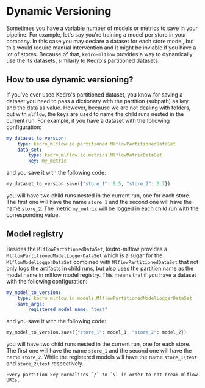 # Dynamic Versioning

Sometimes you have a variable number of models or metrics to save in your pipeline. For example, let's say you're training a model per store in your company. In this case you may declare a dataset for each store model, but this would require manual intervention and it might be inviable if you have a lot of stores. Because of that, ``kedro-mlflow`` provides a way to dynamically use the its datasets, similarly to Kedro's partitioned datasets.

## How to use dynamic versioning?

If you've ever used Kedro's partitioned dataset, you know for saving a dataset you need to pass a dictionary with the partition (subpath) as key and the data as value. However, because we are not dealing with folders, but with ``mlflow``, the keys are used to name the child runs nested in the current run. For example, if you have a dataset with the following configuration:

```yaml
my_dataset_to_version:
    type: kedro_mlflow.io.partitioned.MlflowPartitionedDataSet
    data_set:
        type: kedro_mlflow.io.metrics.MlflowMetricDataSet
        key: my_metric
```

and you save it with the following code:

```python
my_dataset_to_version.save({"store_1": 0.5, "store_2": 0.7})
```

you will have two child runs nested in the current run, one for each store. The first one will have the name ``store_1`` and the second one will have the name ``store_2``. The metric ``my_metric`` will be logged in each child run with the corresponding value.

## Model registry

Besides the ``MlflowPartitionedDataSet``, kedro-mlflow provides a ``MlflowPartitionedModelLoggerDataSet`` which is a sugar for the ``MlflowModelLoggerDataSet`` combined with ``MlflowPartitionedDataSet`` that not only logs the artifacts in child runs, but also uses the partition name as the model name in mlflow model registry. This means that if you have a dataset with the following configuration:

```yaml
my_model_to_version:
    type: kedro_mlflow.io.models.MlflowPartitionedModelLoggerDataSet
    save_args:
        registered_model_name: "test"
```

and you save it with the following code:

```python
my_model_to_version.save({"store_1": model_1, "store_2": model_2})
```

you will have two child runs nested in the current run, one for each store. The first one will have the name ``store_1`` and the second one will have the name ``store_2``. While the registered models will have the name ``store_1\test`` and ``store_2\test`` respectively.

```{note}
Every partition key normalizes `/` to `\` in order to not break mlflow URIs.
```
